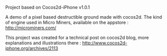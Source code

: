 Project based on Cocos2d-iPhone v1.0.1

A demo of a pixel based destructible ground made with cocos2d. The kind of engine used in Micro Miners, available on the appstore : http://microminers.com/

This project was created for a technical post on cocos2d blog, more explanations and illustrations there : http://www.cocos2d-iphone.org/archives/2113